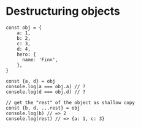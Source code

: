 # Destructuring objects

```tsx {all|1-8|10|11|12|14-15|16-17}
const obj = {
    a: 1,
    b: 2,
    c: 3,
    d: 4,
    hero: {
      name: 'Finn',
    },
}

const {a, d} = obj
console.log(a === obj.a) // ?
console.log(d === obj.d) // ?

// get the "rest" of the object as shallow copy
const {b, d, ...rest} = obj
console.log(b) // => 2
console.log(rest) // => {a: 1, c: 3}
```

<!--
* Both console logs are 'true'
-->
